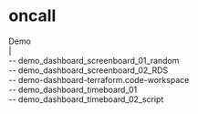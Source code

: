 # oncall

Demo <br/>
| <br/>
-- demo_dashboard_screenboard_01_random <br/>
-- demo_dashboard_screenboard_02_RDS <br/>
-- demo-dashboard-terraform.code-workspace <br/>
-- demo_dashboard_timeboard_01 <br/>
-- demo_dashboard_timeboard_02_script <br/>
